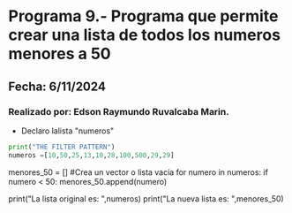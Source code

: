 # Programa 9.- Programa que permite crear una lista de todos los numeros menores a 50
## Fecha: 6/11/2024
### Realizado por: Edson Raymundo Ruvalcaba Marin.

- Declaro lalista "numeros"
``` python
print("THE FILTER PATTERN")
numeros =[10,50,25,13,10,28,100,500,29,29]
``` 
menores_50 = [] #Crea un vector o lista vacía
for numero in numeros:
    if numero < 50:
        menores_50.append(numero)


print("La lista original es: ",numeros)
print("La nueva lista es: ",menores_50)
